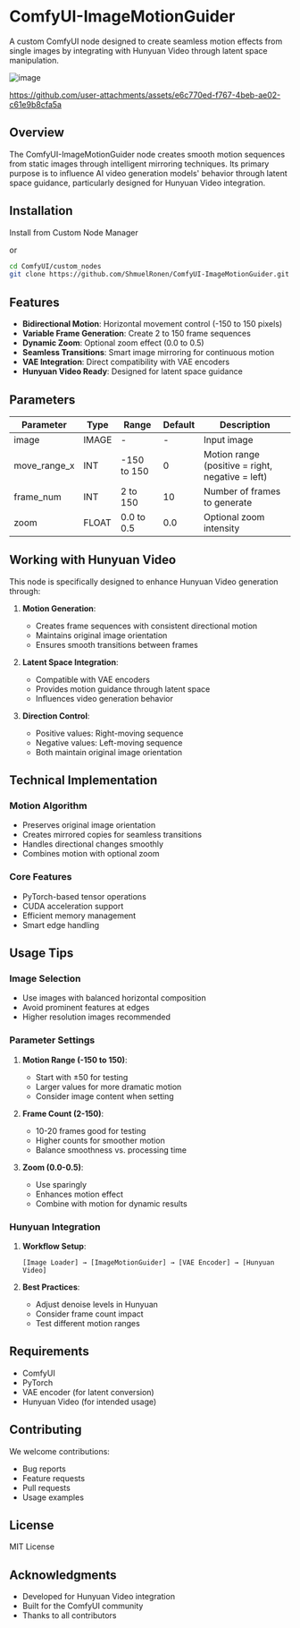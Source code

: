 # ComfyUI-ImageMotionGuider

A custom ComfyUI node designed to create seamless motion effects from single images by integrating with Hunyuan Video through latent space manipulation.

![image](https://github.com/user-attachments/assets/c62be207-2eb3-4d85-a3b2-d8542c050c6f)


https://github.com/user-attachments/assets/e6c770ed-f767-4beb-ae02-c61e9b8cfa5a


## Overview

The ComfyUI-ImageMotionGuider node creates smooth motion sequences from static images through intelligent mirroring techniques. Its primary purpose is to influence AI video generation models' behavior through latent space guidance, particularly designed for Hunyuan Video integration.

## Installation

Install from Custom Node Manager

or

```bash
cd ComfyUI/custom_nodes
git clone https://github.com/ShmuelRonen/ComfyUI-ImageMotionGuider.git
```

## Features

- **Bidirectional Motion**: Horizontal movement control (-150 to 150 pixels)
- **Variable Frame Generation**: Create 2 to 150 frame sequences
- **Dynamic Zoom**: Optional zoom effect (0.0 to 0.5)
- **Seamless Transitions**: Smart image mirroring for continuous motion
- **VAE Integration**: Direct compatibility with VAE encoders
- **Hunyuan Video Ready**: Designed for latent space guidance

## Parameters

| Parameter | Type | Range | Default | Description |
|-----------|------|--------|---------|-------------|
| image | IMAGE | - | - | Input image |
| move_range_x | INT | -150 to 150 | 0 | Motion range (positive = right, negative = left) |
| frame_num | INT | 2 to 150 | 10 | Number of frames to generate |
| zoom | FLOAT | 0.0 to 0.5 | 0.0 | Optional zoom intensity |

## Working with Hunyuan Video

This node is specifically designed to enhance Hunyuan Video generation through:

1. **Motion Generation**:
   - Creates frame sequences with consistent directional motion
   - Maintains original image orientation
   - Ensures smooth transitions between frames

2. **Latent Space Integration**:
   - Compatible with VAE encoders
   - Provides motion guidance through latent space
   - Influences video generation behavior

3. **Direction Control**:
   - Positive values: Right-moving sequence
   - Negative values: Left-moving sequence
   - Both maintain original image orientation

## Technical Implementation

### Motion Algorithm
- Preserves original image orientation
- Creates mirrored copies for seamless transitions
- Handles directional changes smoothly
- Combines motion with optional zoom

### Core Features
- PyTorch-based tensor operations
- CUDA acceleration support
- Efficient memory management
- Smart edge handling

## Usage Tips

### Image Selection
- Use images with balanced horizontal composition
- Avoid prominent features at edges
- Higher resolution images recommended

### Parameter Settings

1. **Motion Range (-150 to 150)**:
   - Start with ±50 for testing
   - Larger values for more dramatic motion
   - Consider image content when setting

2. **Frame Count (2-150)**:
   - 10-20 frames good for testing
   - Higher counts for smoother motion
   - Balance smoothness vs. processing time

3. **Zoom (0.0-0.5)**:
   - Use sparingly
   - Enhances motion effect
   - Combine with motion for dynamic results

### Hunyuan Integration

1. **Workflow Setup**:
   ```
   [Image Loader] → [ImageMotionGuider] → [VAE Encoder] → [Hunyuan Video]
   ```

2. **Best Practices**:
   - Adjust denoise levels in Hunyuan
   - Consider frame count impact
   - Test different motion ranges

## Requirements
- ComfyUI
- PyTorch
- VAE encoder (for latent conversion)
- Hunyuan Video (for intended usage)

## Contributing

We welcome contributions:
- Bug reports
- Feature requests
- Pull requests
- Usage examples

## License

MIT License

## Acknowledgments

- Developed for Hunyuan Video integration
- Built for the ComfyUI community
- Thanks to all contributors

